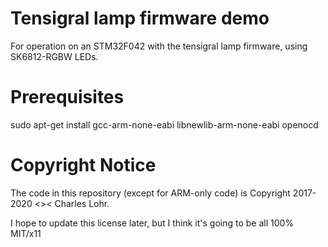 # Tensigral lamp firmware demo

For operation on an STM32F042 with the tensigral lamp firmware, using SK6812-RGBW LEDs.

# Prerequisites

sudo apt-get install gcc-arm-none-eabi libnewlib-arm-none-eabi openocd

# Copyright Notice

The code in this repository (except for ARM-only code) is Copyright 2017-2020 <>< Charles Lohr.

I hope to update this license later, but I think it's going to be all 100% MIT/x11

